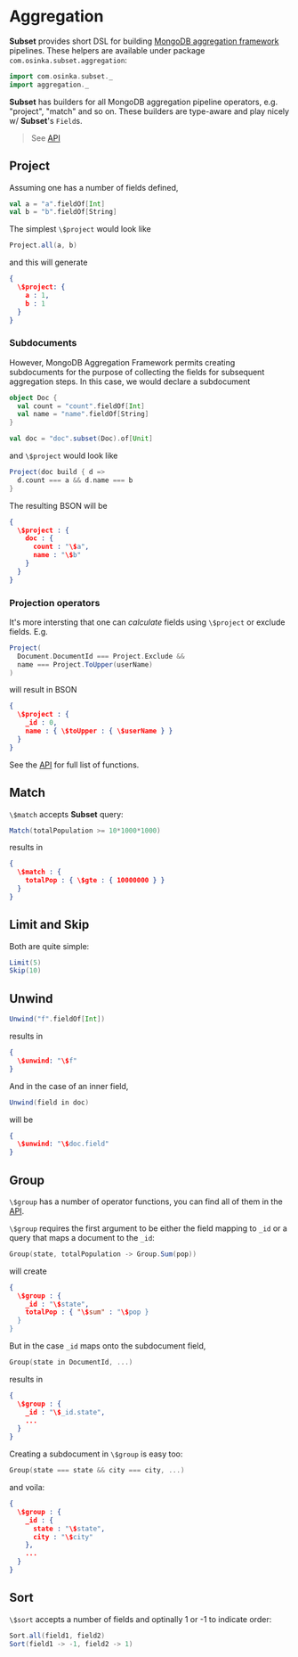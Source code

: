 # Aggregation

__Subset__ provides short DSL for building
  [MongoDB aggregation framework](http://docs.mongodb.org/manual/reference/aggregation/)
  pipelines. These helpers are available under package
  `com.osinka.subset.aggregation`:
  
```scala
import com.osinka.subset._
import aggregation._
```

__Subset__ has builders for all MongoDB aggregation pipeline operators,
e.g. "project", "match" and so on. These builders are type-aware and
play nicely w/ **Subset**'s `Field`s.

> See [API]($apiUrl$#com.osinka.subset.aggregation.package)

## Project

Assuming one has a number of fields defined,

```scala
val a = "a".fieldOf[Int]
val b = "b".fieldOf[String]
```

The simplest `\$project` would look like

```scala
Project.all(a, b)
```

and this will generate

```json
{
  \$project: {
    a : 1,
    b : 1
  }
}
```

### Subdocuments

However, MongoDB Aggregation Framework permits creating subdocuments
for the purpose of collecting the fields for subsequent aggregation
steps. In this case, we would declare a subdocument

```scala
object Doc {
  val count = "count".fieldOf[Int]
  val name = "name".fieldOf[String]
}

val doc = "doc".subset(Doc).of[Unit]
```

and `\$project` would look like

```scala
Project(doc build { d =>
  d.count === a && d.name === b
}
```

The resulting BSON will be

```json
{
  \$project : {
    doc : {
      count : "\$a",
      name : "\$b"
    }
  }
}
```

### Projection operators

It's more intersting that one can *calculate* fields using
`\$project` or exclude fields. E.g.

```scala
Project(
  Document.DocumentId === Project.Exclude &&
  name === Project.ToUpper(userName)
)
```

will result in BSON

```json
{
  \$project : {
    _id : 0,
    name : { \$toUpper : { \$userName } }
  }
}
```

See the [API]($apiUrl$#com.osinka.subset.aggregation.package) for full list of
functions.

## Match

`\$match` accepts __Subset__ query:

```scala
Match(totalPopulation >= 10*1000*1000)
```

results in

```json
{
  \$match : {
    totalPop : { \$gte : { 10000000 } }
  }
}
```

## Limit and Skip

Both are quite simple:

```scala
Limit(5)
Skip(10)
```

## Unwind

```scala
Unwind("f".fieldOf[Int])
```

results in

```json
{
  \$unwind: "\$f"
}
```

And in the case of an inner field,

```scala
Unwind(field in doc)
```

will be

```json
{
  \$unwind: "\$doc.field"
}
```

## Group

`\$group` has a number of operator functions, you can find all of them
in the [API]($apiUrl$#com.osinka.subset.aggregation.package).

`\$group` requires the first argument to be either the field mapping
to `_id` or a query that maps a document to the `_id`:

```scala
Group(state, totalPopulation -> Group.Sum(pop))
```

will create

```json
{
  \$group : {
    _id : "\$state",
    totalPop : { "\$sum" : "\$pop }
  }
}
```

But in the case `_id` maps onto the subdocument field,

```scala
Group(state in DocumentId, ...)
```

results in

```json
{
  \$group : {
    _id : "\$_id.state",
    ...
  }
}
```

Creating a subdocument in `\$group` is easy too:

```scala
Group(state === state && city === city, ...)
```

and voila:

```json
{
  \$group : {
    _id : {
      state : "\$state",
      city : "\$city"
    },
    ...
  }
}
```

## Sort

`\$sort` accepts a number of fields and optinally 1 or -1 to indicate
order:

```scala
Sort.all(field1, field2)
Sort(field1 -> -1, field2 -> 1)
```
